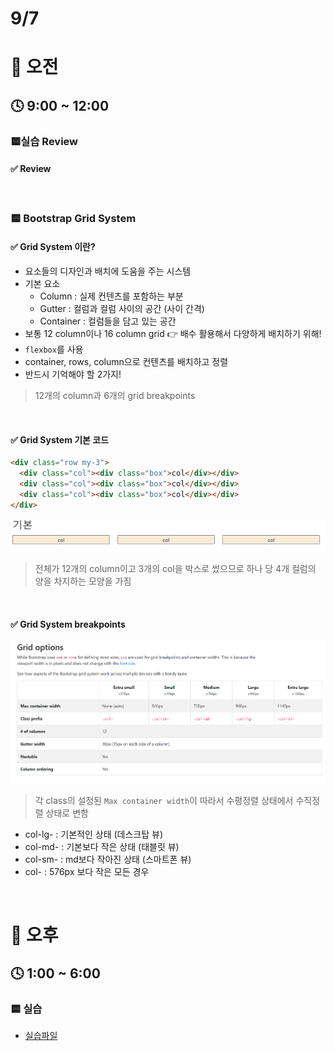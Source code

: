 # 9/7

# 🌇 오전

## 🕓 9:00 ~ 12:00

### 🟨실습 Review

#### ✅ Review

<br>

### 🟨 Bootstrap Grid System

#### ✅ Grid System 이란?

- 요소들의 디자인과 배치에 도움을 주는 시스템
- 기본 요소
  - Column : 실제 컨텐츠를 포함하는 부분
  - Gutter : 컬럼과 컬럼 사이의 공간 (사이 간격)
  - Container : 컬럼들을 담고 있는 공간
- 보통 12 column이나 16 column grid 👉 배수 활용해서 다양하게 배치하기 위해!
- `flexbox`를 사용
- container, rows, column으로 컨텐츠를 배치하고 정렬
- 반드시 기억해야 할 2가지!

> 12개의 column과 6개의 grid breakpoints

<br>

#### ✅ Grid System 기본 코드

```html
<div class="row my-3">
  <div class="col"><div class="box">col</div></div>
  <div class="col"><div class="box">col</div></div>
  <div class="col"><div class="box">col</div></div>
</div>
```

![image-20220907134230485](Web_220907.assets/image-20220907134230485.png)

> 전체가 12개의 column이고 3개의 col을 박스로 썼으므로 하나 당 4개 컬럼의 양을 차지하는 모양을 가짐

<br>

#### ✅ Grid System breakpoints

![image-20220907134511651](Web_220907.assets/image-20220907134511651.png)

> 각 class의 설정된 `Max container width`이 따라서 수평정렬 상태에서 수직정렬 상태로 변함

- col-lg- : 기본적인 상태 (데스크탑 뷰)
- col-md- : 기본보다 작은 상태 (태블릿 뷰)
- col-sm- : md보다 작아진 상태 (스마트폰 뷰)
- col- : 576px 보다 작은 모든 경우

<br>

# 🌆 오후

## 🕓 1:00 ~ 6:00

### 🟨 실습

- [실습파일](./Practice/220907/prac.html)

